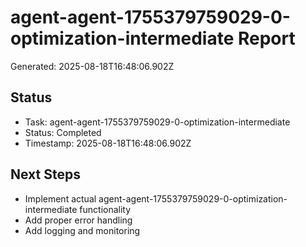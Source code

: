 # agent-agent-1755379759029-0-optimization-intermediate Report

Generated: 2025-08-18T16:48:06.902Z

## Status
- Task: agent-agent-1755379759029-0-optimization-intermediate
- Status: Completed
- Timestamp: 2025-08-18T16:48:06.902Z

## Next Steps
- Implement actual agent-agent-1755379759029-0-optimization-intermediate functionality
- Add proper error handling
- Add logging and monitoring
